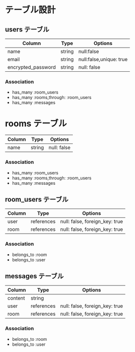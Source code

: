 # テーブル設計

## users テーブル

| Column                 | Type        | Options                  |
| ---------------------- | ----------- | ------------------------ |
| name                   | string      | null:false               |
| email                  | string      | null:false,unique: true  |
| encrypted_password     | string      | null: false              |

### Association

- has_many :room_users
- has_many :rooms,through: :room_users
- has_many :messages


# rooms テーブル

| Column                 | Type        | Options                  |
| ---------------------- | ----------- | ------------------------ |
| name                   | string      | null: false              |

### Association

- has_many :room_users
- has_many :rooms,through: :room_users
- has_many :messages


## room_users テーブル

| Column                 | Type        | Options                        |
| ---------------------- | ----------- | ------------------------------ |
| user                   | references  | null: false, foreign_key: true |
| room                   | references  | null: false, foreign_key: true |

### Association

- belongs_to :room
- belongs_to :user


## messages テーブル

| Column                 | Type        | Options                        |
| ---------------------- | ----------- | ------------------------------ |
| content                | string      |                                |
| user                   | references  | null: false, foreign_key: true |
| room                   | references  | null: false, foreign_key: true |

### Association

- belongs_to :room
- belongs_to :user